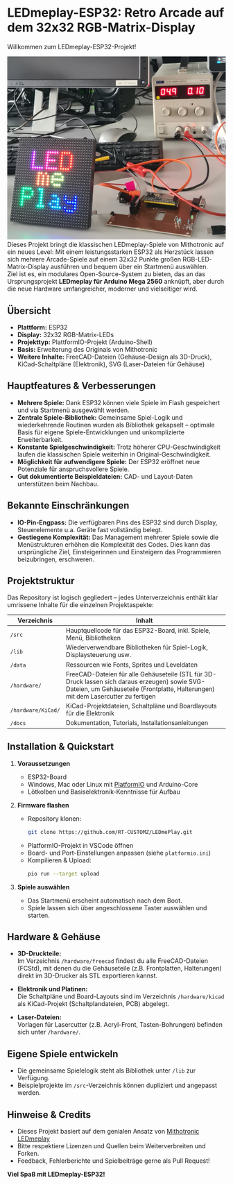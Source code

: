 # LEDmeplay-ESP32: Retro Arcade auf dem 32x32 RGB-Matrix-Display

Willkommen zum LEDmeplay-ESP32-Projekt!  

![Bild von dem Projekt](media/Projekt.jpg) 
Dieses Projekt bringt die klassischen LEDmeplay-Spiele von Mithotronic auf ein neues Level: Mit einem leistungsstarken ESP32 als Herzstück lassen sich mehrere Arcade-Spiele auf einem 32x32 Punkte großen RGB-LED-Matrix-Display ausführen und bequem über ein Startmenü auswählen.  
Ziel ist es, ein modulares Open-Source-System zu bieten, das an das Ursprungsprojekt **LEDmeplay für Arduino Mega 2560** anknüpft, aber durch die neue Hardware umfangreicher, moderner und vielseitiger wird.

## Übersicht

- **Plattform:** ESP32
- **Display:** 32x32 RGB-Matrix-LEDs
- **Projekttyp:** PlattformIO-Projekt (Arduino-Shell)
- **Basis:** Erweiterung des Originals von Mithotronic
- **Weitere Inhalte:** FreeCAD-Dateien (Gehäuse-Design als 3D-Druck), KiCad-Schaltpläne (Elektronik), SVG (Laser-Dateien für Gehäuse)

## Hauptfeatures & Verbesserungen

- **Mehrere Spiele:** Dank ESP32 können viele Spiele im Flash gespeichert und via Startmenü ausgewählt werden.
- **Zentrale Spiele-Bibliothek:** Gemeinsame Spiel-Logik und wiederkehrende Routinen wurden als Bibliothek gekapselt – optimale Basis für eigene Spiele-Entwicklungen und unkomplizierte Erweiterbarkeit.
- **Konstante Spielgeschwindigkeit:** Trotz höherer CPU-Geschwindigkeit laufen die klassischen Spiele weiterhin in Original-Geschwindigkeit.
- **Möglichkeit für aufwendigere Spiele:** Der ESP32 eröffnet neue Potenziale für anspruchsvollere Spiele.
- **Gut dokumentierte Beispieldateien:** CAD- und Layout-Daten unterstützen beim Nachbau.

## Bekannte Einschränkungen

- **IO-Pin-Engpass:** Die verfügbaren Pins des ESP32 sind durch Display, Steuerelemente u.a. Geräte fast vollständig belegt.
- **Gestiegene Komplexität:** Das Management mehrerer Spiele sowie die Menüstrukturen erhöhen die Komplexität des Codes. Dies kann das ursprüngliche Ziel, Einsteigerinnen und Einsteigern das Programmieren beizubringen, erschweren.

## Projektstruktur

Das Repository ist logisch gegliedert – jedes Unterverzeichnis enthält klar umrissene Inhalte für die einzelnen Projektaspekte:

| Verzeichnis         | Inhalt                                                                                  |
|---------------------|----------------------------------------------------------------------------------------|
| `/src`              | Hauptquellcode für das ESP32-Board, inkl. Spiele, Menü, Bibliotheken                   |
| `/lib`              | Wiederverwendbare Bibliotheken für Spiel-Logik, Displaysteuerung usw.                  |
| `/data`             | Ressourcen wie Fonts, Sprites und Leveldaten                                           |
| `/hardware/` | FreeCAD-Dateien für alle Gehäuseteile (STL für 3D-Druck lassen sich daraus erzeugen) sowie SVG-Dateien, um Gehäuseteile (Frontplatte, Halterungen) mit dem Lasercutter zu fertigen  |
| `/hardware/KiCad/`   | KiCad-Projektdateien, Schaltpläne und Boardlayouts für die Elektronik                  |
| `/docs`             | Dokumentation, Tutorials, Installationsanleitungen                                     |

## Installation & Quickstart

1. **Voraussetzungen**
    - ESP32-Board
    - Windows, Mac oder Linux mit [PlatformIO](https://platformio.org/) und Arduino-Core
    - Lötkolben und Basiselektronik-Kenntnisse für Aufbau

2. **Firmware flashen**
    - Repository klonen:
      ```bash
      git clone https://github.com/RT-CUSTOMZ/LEDmePlay.git
      ```
    - PlatformIO-Projekt in VSCode öffnen
    - Board- und Port-Einstellungen anpassen (siehe `platformio.ini`)
    - Kompilieren & Upload:
      ```bash
      pio run --target upload
      ```

3. **Spiele auswählen**
    - Das Startmenü erscheint automatisch nach dem Boot.
    - Spiele lassen sich über angeschlossene Taster auswählen und starten.

## Hardware & Gehäuse

- **3D-Druckteile:**  
  Im Verzeichnis `/hardware/freecad` findest du alle FreeCAD-Dateien (FCStd), mit denen du die Gehäuseteile (z.B. Frontplatten, Halterungen) direkt im 3D-Drucker als STL exportieren kannst.

- **Elektronik und Platinen:**  
  Die Schaltpläne und Board-Layouts sind im Verzeichnis `/hardware/kicad` als KiCad-Projekt (Schaltplandateien, PCB) abgelegt.

- **Laser-Dateien:**  
  Vorlagen für Lasercutter (z.B. Acryl-Front, Tasten-Bohrungen) befinden sich unter `/hardware/`.

## Eigene Spiele entwickeln

- Die gemeinsame Spielelogik steht als Bibliothek unter `/lib` zur Verfügung.
- Beispielprojekte im `/src`-Verzeichnis können dupliziert und angepasst werden.

## Hinweise & Credits

- Dieses Projekt basiert auf dem genialen Ansatz von [Mithotronic LEDmeplay](https://mithotronic.de/ledmeplay.php)
- Bitte respektiere Lizenzen und Quellen beim Weiterverbreiten und Forken.
- Feedback, Fehlerberichte und Spielbeiträge gerne als Pull Request!

**Viel Spaß mit LEDmeplay-ESP32!**

